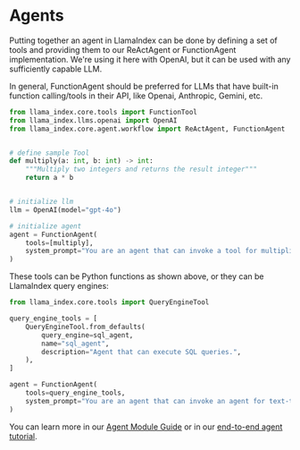 # Agents

Putting together an agent in LlamaIndex can be done by defining a set of tools and providing them to our ReActAgent or FunctionAgent implementation. We're using it here with OpenAI, but it can be used with any sufficiently capable LLM.

In general, FunctionAgent should be preferred for LLMs that have built-in function calling/tools in their API, like Openai, Anthropic, Gemini, etc.

```python
from llama_index.core.tools import FunctionTool
from llama_index.llms.openai import OpenAI
from llama_index.core.agent.workflow import ReActAgent, FunctionAgent


# define sample Tool
def multiply(a: int, b: int) -> int:
    """Multiply two integers and returns the result integer"""
    return a * b


# initialize llm
llm = OpenAI(model="gpt-4o")

# initialize agent
agent = FunctionAgent(
    tools=[multiply],
    system_prompt="You are an agent that can invoke a tool for multiplication when assisting a user.",
)
```

These tools can be Python functions as shown above, or they can be LlamaIndex query engines:

```python
from llama_index.core.tools import QueryEngineTool

query_engine_tools = [
    QueryEngineTool.from_defaults(
        query_engine=sql_agent,
        name="sql_agent",
        description="Agent that can execute SQL queries.",
    ),
]

agent = FunctionAgent(
    tools=query_engine_tools,
    system_prompt="You are an agent that can invoke an agent for text-to-SQL execution.",
)
```

You can learn more in our [Agent Module Guide](/python/framework/module_guides/deploying/agents/index) or in our [end-to-end agent tutorial](/python/framework/understanding/agent/index).
